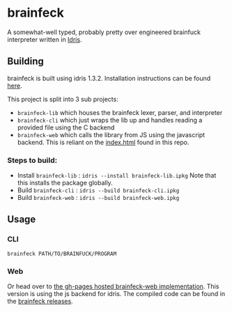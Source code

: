 # brainfeck

A somewhat-well typed, probably pretty over engineered
brainfuck interpreter written in [Idris](https://www.idris-lang.org).

## Building

brainfeck is built using idris 1.3.2. Installation instructions
can be found [here](https://www.idris-lang.org/download/).

This project is split into 3 sub projects:

- `brainfeck-lib`
  which houses the brainfeck lexer, parser, and interpreter
- `brainfeck-cli`
  which just wraps the lib up and handles reading a provided file
  using the C backend
- `brainfeck-web`
  which calls the library from JS using the javascript backend. This
  is reliant on the [index.html](./index.html) found in this repo.
  
### Steps to build:

- Install `brainfeck-lib` : `idris --install brainfeck-lib.ipkg`
  Note that this installs the package globally.
- Build `brainfeck-cli` : `idris --build brainfeck-cli.ipkg`
- Build `brainfeck-web` : `idris --build brainfeck-web.ipkg`

## Usage

### CLI 

`brainfeck PATH/TO/BRAINFUCK/PROGRAM`

### Web

Or head over to [the gh-pages hosted brainfeck-web implementation](https://jhmcstanton.com/brainfeck).
This version is using the js backend for idris. The compiled code can be found
in the [brainfeck releases](https://github.com/jhmcstanton/brainfeck/releases).
